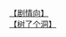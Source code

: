 [【剧情向】](http://tieba.baidu.com/p/3052018430?see_lz=1&pn=)   
[【树了个洞】](http://tieba.baidu.com/p/3052482938?see_lz=1&pn=)   

